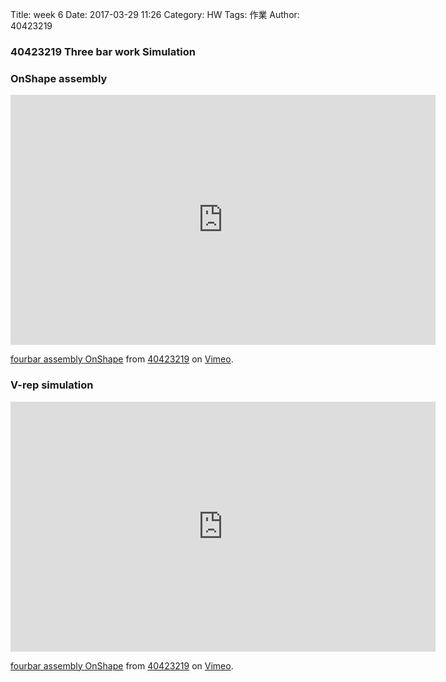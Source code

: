 Title: week 6
Date: 2017-03-29 11:26
Category: HW
Tags: 作業
Author: 40423219

<h3>
40423219
Three bar work Simulation
</h3>
<!-- PELICAN_END_SUMMARY -->

<h3>OnShape assembly</h3>

<iframe src="https://player.vimeo.com/video/212856904" width="680" height="400" frameborder="0" webkitallowfullscreen mozallowfullscreen allowfullscreen></iframe>
<p><a href="https://vimeo.com/212856904">fourbar assembly OnShape</a> from <a href="https://vimeo.com/user47671379">40423219</a> on <a href="https://vimeo.com">Vimeo</a>.</p>

<h3>V-rep simulation</h3>

<iframe src="https://player.vimeo.com/video/213707068" width="680" height="400" frameborder="0" webkitallowfullscreen mozallowfullscreen allowfullscreen></iframe>
<p><a href="https://vimeo.com/213707068">fourbar assembly OnShape</a> from <a href="https://vimeo.com/user47671379">40423219</a> on <a href="https://vimeo.com">Vimeo</a>.</p>